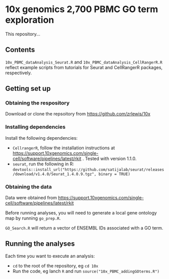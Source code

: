 # 10x genomics 2,700 PBMC GO term exploration

This repository...

## Contents

`10x_PBMC_dataAnalysis_Seurat.R` and `10x_PBMC_dataAnalysis_CellRangerR.R` reflect example scripts from tutorials for Seurat and CellRangerR packages, respectively. 

## Getting set up


### Obtaining the respository

Download or clone the repsoitory from https://github.com/zrlewis/10x


### Installing dependencies

Install the following dependencies:

- `CellrangerR`, follow the installation instructions at https://support.10xgenomics.com/single-cell/software/pipelines/latest/rkit . Tested with version 1.1.0.
- `seurat`, run the following in R: `devtools::install_url("https://github.com/satijalab/seurat/releases/download/v1.4.0/Seurat_1.4.0.9.tgz", binary = TRUE)`


### Obtaining the data

Data were obtained from https://support.10xgenomics.com/single-cell/software/pipelines/latest/rkit

Before running analyses, you will need to generate a local gene ontology map by running `go_prep.R`.

`GO_Search.R` will return a vector of ENSEMBL IDs associated with a GO term.

## Running the analyses


Each time you want to execute an analysis:

- `cd` to the root of the repository, eg `cd 10x`
- Run the code, eg lanch `R` and run 
  `source("10x_PBMC_addingGOterms.R")`

